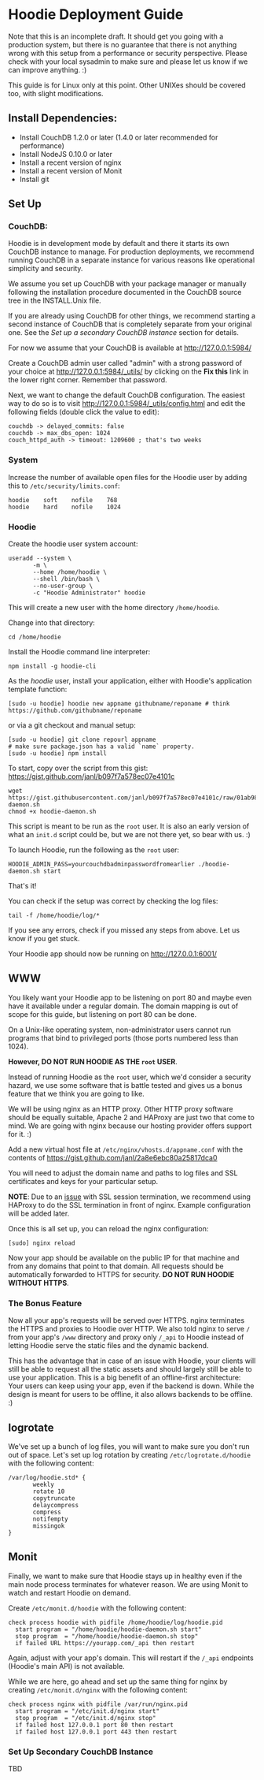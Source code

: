# Hoodie Deployment Guide

Note that this is an incomplete draft. It should get you going with a production system, but there is no guarantee that there is not anything wrong with this setup from a performance or security perspective. Please check with your local sysadmin to make sure and please let us know if we can improve anything. :)

This guide is for Linux only at this point. Other UNIXes should be covered too, with slight modifications.

## Install Dependencies:

 - Install CouchDB 1.2.0 or later (1.4.0 or later recommended for performance)
 - Install NodeJS 0.10.0 or later
 - Install a recent version of nginx
 - Install a recent version of Monit
 - Install git

## Set Up

### CouchDB:

Hoodie is in development mode by default and there it starts its own CouchDB instance to manage. For production deployments, we recommend running CouchDB in a separate instance for various reasons like operational simplicity and security.

We assume you set up CouchDB with your package manager or manually following the installation procedure documented in the CouchDB source tree in the INSTALL.Unix file.

If you are already using CouchDB for other things, we recommend starting a second instance of CouchDB that is completely separate from your original one. See the *Set up a secondary CouchDB instance* section for details.

For now we assume that your CouchDB is available at http://127.0.0.1:5984/

Create a CouchDB admin user called "admin" with a strong password of your choice at http://127.0.0.1:5984/_utils/ by clicking on the **Fix this** link in the lower right corner. Remember that password.

Next, we want to change the default CouchDB configuration. The easiest way to do so is to visit http://127.0.0.1:5984/_utils/config.html and edit the following fields (double click the value to edit):

```
couchdb -> delayed_commits: false
couchdb -> max_dbs_open: 1024
couch_httpd_auth -> timeout: 1209600 ; that's two weeks
```

### System

Increase the number of available open files for the Hoodie user by adding this to `/etc/security/limits.conf`:

```
hoodie    soft    nofile    768
hoodie    hard    nofile    1024
```

### Hoodie

Create the hoodie user system account:

```
useradd --system \
       -m \
       --home /home/hoodie \
       --shell /bin/bash \
       --no-user-group \
       -c "Hoodie Administrator" hoodie
```

This will create a new user with the home directory `/home/hoodie`.

Change into that directory:

```
cd /home/hoodie
```

Install the Hoodie command line interpreter:

```
npm install -g hoodie-cli
```

As the *hoodie* user, install your application, either with Hoodie's application template function:

```
[sudo -u hoodie] hoodie new appname githubname/reponame # think https://github.com/githubname/reponame
```

or via a git checkout and manual setup:

```
[sudo -u hoodie] git clone repourl appname
# make sure package.json has a valid `name` property.
[sudo -u hoodie] npm install
```

To start, copy over the script from this gist: https://gist.github.com/janl/b097f7a578ec07e4101c

```
wget https://gist.githubusercontent.com/janl/b097f7a578ec07e4101c/raw/01ab9816f64660075e6fe9e5a787545097f22da8/hoodie-daemon.sh
chmod +x hoodie-daemon.sh
```

This script is meant to be run as the `root` user. It is also an early version of what an `init.d` script could be, but we are not there yet, so bear with us. :)

To launch Hoodie, run the following as the `root` user:

```
HOODIE_ADMIN_PASS=yourcouchdbadminpasswordfromearlier ./hoodie-daemon.sh start
```

That's it!

You can check if the setup was correct by checking the log files:

```
tail -f /home/hoodie/log/*
```

If you see any errors, check if you missed any steps from above. Let us know if you get stuck.

Your Hoodie app should now be running on http://127.0.0.1:6001/


## WWW

You likely want your Hoodie app to be listening on port 80 and maybe even have it available under a regular domain. The domain mapping is out of scope for this guide, but listening on port 80 can be done.

On a Unix-like operating system, non-administrator users cannot run programs that bind to privileged ports (those ports numbered less than 1024).

**However, DO NOT RUN HOODIE AS THE `root` USER**.

Instead of running Hoodie as the `root` user, which we'd consider a security hazard,  we use some software that is battle tested and gives us a bonus feature that we think you are going to like.

We will be using nginx as an HTTP proxy. Other HTTP proxy software should be equally suitable, Apache 2 and HAProxy are just two that come to mind. We are going with nginx because our hosting provider offers support for it. :)

Add a new virtual host file at `/etc/nginx/vhosts.d/appname.conf` with the contents of https://gist.github.com/janl/2a8e6ebc80a25817dca0

You will need to adjust the domain name and paths to log files and SSL certificates and keys for your particular setup.

**NOTE**: Due to an [issue](https://www.ruby-forum.com/topic/4412004) with SSL session termination, we recommend using HAProxy to do the SSL termination in front of nginx. Example configuration will be added later.

Once this is all set up, you can reload the nginx configuration:

```
[sudo] nginx reload
```

Now your app should be available on the public IP for that machine and from any domains that point to that domain. All requests should be automatically forwarded to HTTPS for security. **DO NOT RUN HOODIE WITHOUT HTTPS**.

### The Bonus Feature

Now all your app's requests will be served over HTTPS. nginx terminates the HTTPS and proxies to Hoodie over HTTP. We also told nginx to serve `/` from your app's `/www` directory and proxy only `/_api` to Hoodie instead of letting Hoodie serve the static files and the dynamic backend.

This has the advantage that in case of an issue with Hoodie, your clients will still be able to request all the static assets and should largely still be able to use your application. This is a big benefit of an offline-first architecture: Your users can keep using your app, even if the backend is down. While the design is meant for users to be offline, it also allows backends to be offline. :)

## logrotate

We've set up a bunch of log files, you will want to make sure you don't run out of space. Let's set up log rotation by creating `/etc/logrotate.d/hoodie` with the following content:

```
/var/log/hoodie.std* {
       weekly
       rotate 10
       copytruncate
       delaycompress
       compress
       notifempty
       missingok
}
```

## Monit

Finally, we want to make sure that Hoodie stays up in healthy even if the main node process terminates for whatever reason. We are using Monit to watch and restart Hoodie on demand.

Create `/etc/monit.d/hoodie` with the following content:
```
check process hoodie with pidfile /home/hoodie/log/hoodie.pid
  start program = "/home/hoodie/hoodie-daemon.sh start"
  stop program  = "/home/hoodie/hoodie-daemon.sh stop"
  if failed URL https://yourapp.com/_api then restart
```

Again, adjust with your app's domain. This will restart if the `/_api` endpoints (Hoodie's main API) is not available.

While we are here, go ahead and set up the same thing for nginx by creating `/etc/monit.d/nginx` with the following content:

```
check process nginx with pidfile /var/run/nginx.pid
  start program = "/etc/init.d/nginx start"
  stop program  = "/etc/init.d/nginx stop"
  if failed host 127.0.0.1 port 80 then restart
  if failed host 127.0.0.1 port 443 then restart
```

### Set Up Secondary CouchDB Instance

TBD
